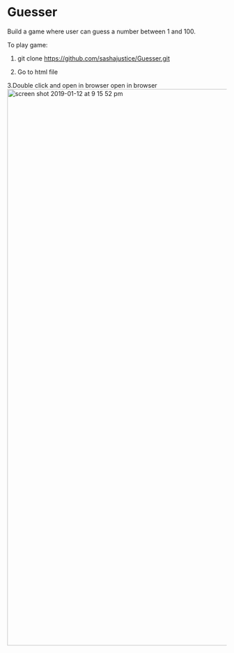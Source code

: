 # Guesser
Build a game where user can guess a number between 1 and 100. 

To play game:
1. git clone https://github.com/sashajustice/Guesser.git

2. Go to html file

3.Double click and open in browser
open in browser
<img width="1279" alt="screen shot 2019-01-12 at 9 15 52 pm" src="https://user-images.githubusercontent.com/13405531/51097386-7fd9b800-1778-11e9-95fd-e08d4f2f3c2f.png">


